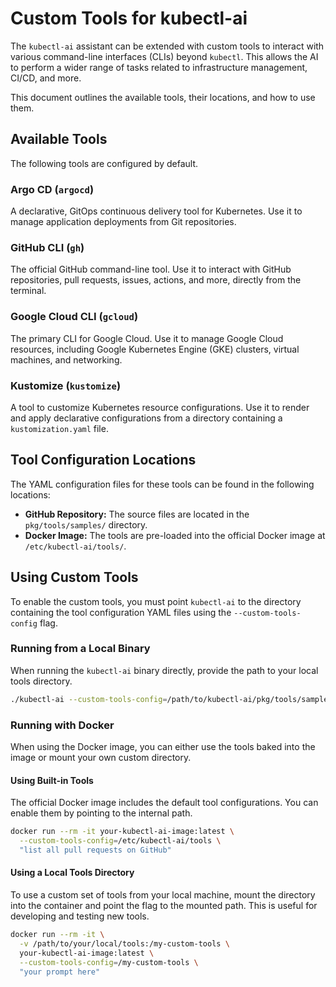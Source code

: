 # Custom Tools for kubectl-ai

The `kubectl-ai` assistant can be extended with custom tools to interact with various command-line interfaces (CLIs) beyond `kubectl`. This allows the AI to perform a wider range of tasks related to infrastructure management, CI/CD, and more.

This document outlines the available tools, their locations, and how to use them.

## Available Tools

The following tools are configured by default.

### Argo CD (`argocd`)
A declarative, GitOps continuous delivery tool for Kubernetes. Use it to manage application deployments from Git repositories.

### GitHub CLI (`gh`)
The official GitHub command-line tool. Use it to interact with GitHub repositories, pull requests, issues, actions, and more, directly from the terminal.

### Google Cloud CLI (`gcloud`)
The primary CLI for Google Cloud. Use it to manage Google Cloud resources, including Google Kubernetes Engine (GKE) clusters, virtual machines, and networking.

### Kustomize (`kustomize`)
A tool to customize Kubernetes resource configurations. Use it to render and apply declarative configurations from a directory containing a `kustomization.yaml` file.

## Tool Configuration Locations

The YAML configuration files for these tools can be found in the following locations:

-   **GitHub Repository:** The source files are located in the `pkg/tools/samples/` directory.
-   **Docker Image:** The tools are pre-loaded into the official Docker image at `/etc/kubectl-ai/tools/`.

## Using Custom Tools

To enable the custom tools, you must point `kubectl-ai` to the directory containing the tool configuration YAML files using the `--custom-tools-config` flag.

### Running from a Local Binary

When running the `kubectl-ai` binary directly, provide the path to your local tools directory.

```sh
./kubectl-ai --custom-tools-config=/path/to/kubectl-ai/pkg/tools/samples "your prompt here"
```

### Running with Docker

When using the Docker image, you can either use the tools baked into the image or mount your own custom directory.

#### Using Built-in Tools

The official Docker image includes the default tool configurations. You can enable them by pointing to the internal path.

```sh
docker run --rm -it your-kubectl-ai-image:latest \
  --custom-tools-config=/etc/kubectl-ai/tools \
  "list all pull requests on GitHub"
```

#### Using a Local Tools Directory

To use a custom set of tools from your local machine, mount the directory into the container and point the flag to the mounted path. This is useful for developing and testing new tools.

```sh
docker run --rm -it \
  -v /path/to/your/local/tools:/my-custom-tools \
  your-kubectl-ai-image:latest \
  --custom-tools-config=/my-custom-tools \
  "your prompt here"
```
